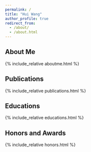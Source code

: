 ```yaml
---
permalink: /
title: "Hui Wang"
author_profile: true
redirect_from: 
  - /about/
  - /about.html
---
```


<style>
/* 隐藏首页的标题区块和多余空白 */
.page__header,
.page__title,
.page__lead,
.page__meta {
  display: none;
  margin: 0;
  padding: 0;
}
</style>

<!-- About Me 部分 -->
<section id="aboutme">
  <h2><i class="fas fa-user"></i> About Me</h2>
  {% include_relative aboutme.html %}
</section>

<!-- Publications 部分 -->
<section id="publications">
  <h2><i class="fas fa-book"></i> Publications</h2>
  {% include_relative publications.html %}
</section>

<!-- Educations 部分 -->
<section id="educations">
  <h2><i class="fas fa-graduation-cap"></i> Educations</h2>
  {% include_relative educations.html %}
</section>

<!-- Honors and Awards 部分 -->
<section id="honors-and-awards">
  <h2><i class="fas fa-trophy"></i> Honors and Awards</h2>
  {% include_relative honors.html %}
</section>
